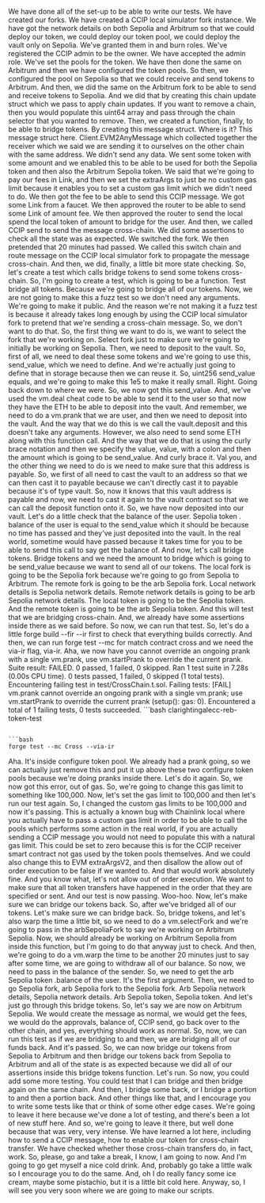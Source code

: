 We have done all of the set-up to be able to write our tests. We have created our forks. We have created a CCIP local simulator fork instance. We have got the network details on both Sepolia and Arbitrum so that we could deploy our token, we could deploy our token pool, we could deploy the vault only on Sepolia. We've granted them in and burn roles. We've registered the CCIP admin to be the owner. We have accepted the admin role. We've set the pools for the token. We have then done the same on Arbitrum and then we have configured the token pools. So then, we configured the pool on Sepolia so that we could receive and send tokens to Arbitrum. And then, we did the same on the Arbitrum fork to be able to send and receive tokens to Sepolia. And we did that by creating this chain update struct which we pass to apply chain updates. If you want to remove a chain, then you would populate this uint64 array and pass through the chain selector that you wanted to remove. Then, we created a function, finally, to be able to bridge tokens. By creating this message struct. Where is it? This message struct here. Client.EVM2AnyMessage which collected together the receiver which we said we are sending it to ourselves on the other chain with the same address. We didn't send any data. We sent some token with some amount and we enabled this to be able to be used for both the Sepolia token and then also the Arbitrum Sepolia token. We said that we're going to pay our fees in Link, and then we set the extraArgs to just be no custom gas limit because it enables you to set a custom gas limit which we didn't need to do. We then got the fee to be able to send this CCIP message. We got some Link from a faucet. We then approved the router to be able to send some Link of amount fee. We then approved the router to send the local spend the local token of amount to bridge for the user. And then, we called CCIP send to send the message cross-chain. We did some assertions to check all the state was as expected. We switched the fork. We then pretended that 20 minutes had passed. We called this switch chain and route message on the CCIP local simulator fork to propagate the message cross-chain. And then, we did, finally, a little bit more state checking. So, let's create a test which calls bridge tokens to send some tokens cross-chain. So, I'm going to create a test, which is going to be a function. Test bridge all tokens. Because we're going to bridge all of our tokens. Now, we are not going to make this a fuzz test so we don't need any arguments. We're going to make it public. And the reason we're not making it a fuzz test is because it already takes long enough by using the CCIP local simulator fork to pretend that we're sending a cross-chain message. So, we don't want to do that. So, the first thing we want to do is, we want to select the fork that we're working on. Select fork just to make sure we're going to initially be working on Sepolia. Then, we need to deposit to the vault. So, first of all, we need to deal these some tokens and we're going to use this, send_value, which we need to define. And we're actually just going to define that in storage because then we can reuse it. So, uint256 send_value equals, and we're going to make this 1e5 to make it really small. Right. Going back down to where we were. So, we now got this send_value. And, we've used the vm.deal cheat code to be able to send it to the user so that now they have the ETH to be able to deposit into the vault. And remember, we need to do a vm.prank that we are user, and then we need to deposit into the vault. And the way that we do this is we call the vault.deposit and this doesn't take any arguments. However, we also need to send some ETH along with this function call. And the way that we do that is using the curly brace notation and then we specify the value, value, with a colon and then the amount which is going to be send_value. And curly brace it. Val you, and the other thing we need to do is we need to make sure that this address is payable. So, we first of all need to cast the vault to an address so that we can then cast it to payable because we can't directly cast it to payable because it's of type vault. So, now it knows that this vault address is payable and now, we need to cast it again to the vault contract so that we can call the deposit function onto it. So, we have now deposited into our vault. Let's do a little check that the balance of the user. Sepolia token . balance of the user is equal to the send_value which it should be because no time has passed and they've just deposited into the vault. In the real world, sometime would have passed because it takes time for you to be able to send this call to say get the balance of. And now, let's call bridge tokens. Bridge tokens and we need the amount to bridge which is going to be send_value because we want to send all of our tokens. The local fork is going to be the Sepolia fork because we're going to go from Sepolia to Arbitrum. The remote fork is going to be the arb Sepolia fork. Local network details is Sepolia network details. Remote network details is going to be arb Sepolia network details. The local token is going to be the Sepolia token. And the remote token is going to be the arb Sepolia token. And this will test that we are bridging cross-chain. And, we already have some assertions inside there as we said before. So now, we can run that test. So, let's do a little forge build --fir --ir first to check that everything builds correctly. And then, we can run forge test --mc for match contract cross and we need the via-ir flag, via-ir. Aha, we now have you cannot override an ongoing prank with a single vm.prank, use vm.startPrank to override the current prank.  Suite result: FAILED. 0 passed, 1 failed, 0 skipped.  Ran 1 test suite in 7.28s (0.00s CPU time). 0 tests passed, 1 failed, 0 skipped (1 total tests). Encountering failing test in test/CrossChain.t.sol.  Failing tests: [FAIL] vm.prank cannot override an ongoing prank with a single vm.prank; use vm.startPrank to override the current prank (setup(): gas: 0). Encountered a total of 1 failing tests, 0 tests succeeded.  ```bash
  clarightingalecc-reb-token-test
  ```
  
  ```bash
  forge test --mc Cross --via-ir
  ```
  Aha. It's inside configure token pool. We already had a prank going, so we can actually just remove this and put it up above these two configure token pools because we're doing pranks inside there. Let's do it again. So, we now got this error, out of gas. So, we're going to change this gas limit to something like 100,000. Now, let's set the gas limit to 100,000 and then let's run our test again. So, I changed the custom gas limits to be 100,000 and now it's passing. This is actually a known bug with Chainlink local where you actually have to pass a custom gas limit in order to be able to call the pools which performs some action in the real world, if you are actually sending a CCIP message you would not need to populate this with a natural gas limit. This could be set to zero because this is for the CCIP receiver smart contract not gas used by the token pools themselves. And we could also change this to EVM extraArgsV2, and then disallow the allow out of order execution to be false if we wanted to. And that would work absolutely fine. And you know what, let's not allow out of order execution. We want to make sure that all token transfers have happened in the order that they are specified or sent. And our test is now passing. Woo-hoo. Now, let's make sure we can bridge our tokens back. So, after we've bridged all of our tokens. Let's make sure we can bridge back. So, bridge tokens, and let's also warp the time a little bit, so we need to do a vm.selectFork and we're going to pass in the arbSepoliaFork to say we're working on Arbitrum Sepolia. Now, we should already be working on Arbitrum Sepolia from inside this function, but I'm going to do that anyway just to check. And then, we're going to do a vm.warp the time to be another 20 minutes just to say after some time, we are going to withdraw all of our balance. So now, we need to pass in the balance of the sender. So, we need to get the arb Sepolia token .balance of the user. It's the first argument. Then, we need to go Sepolia fork, arb Sepolia fork to the Sepolia fork. Arb Sepolia network details, Sepolia network details. Arb Sepolia token, Sepolia token. And let's just go through this bridge tokens. So, let's say we are now on Arbitrum Sepolia. We would create the message as normal, we would get the fees, we would do the approvals, balance of, CCIP send, go back over to the other chain, and yes, everything should work as normal. So, now, we can run this test as if we are bridging to and then, we are bridging all of our funds back. And it's passed. So, we can now bridge our tokens from Sepolia to Arbitrum and then bridge our tokens back from Sepolia to Arbitrum and all of the state is as expected because we did all of our assertions inside this bridge tokens function. Let's run. So now, you could add some more testing. You could test that I can bridge and then bridge again on the same chain. And then, I bridge some back, or I bridge a portion to and then a portion back. And other things like that, and I encourage you to write some tests like that or think of some other edge cases. We're going to leave it here because we've done a lot of testing, and there's been a lot of new stuff here. And so, we're going to leave it there, but well done because that was very, very intense. We have learned a lot here, including how to send a CCIP message, how to enable our token for cross-chain transfer. We have checked whether those cross-chain transfers do, in fact, work. So, please, go and take a break, I know, I am going to now. And I'm going to go get myself a nice cold drink. And, probably go take a little walk so I encourage you to do the same. And, oh I do really fancy some ice cream, maybe some pistachio, but it is a little bit cold here. Anyway, so, I will see you very soon where we are going to make our scripts. 
